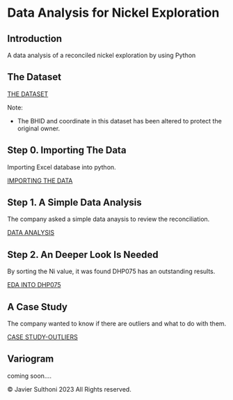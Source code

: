 # Data Analysis for Nickel Exploration


## Introduction

A data analysis of a reconciled nickel exploration by using Python



## The Dataset
[THE DATASET](https://github.com/JSulthoni/DataAnalysis_Nickel-Exploration/tree/41eedd816903bfa66af79d4dfefc1085c81a0673)

Note: 
- The BHID and coordinate in this dataset has been altered to protect the original owner.


## Step 0. Importing The Data
Importing Excel database into python.

[IMPORTING THE DATA](https://github.com/JSulthoni/DataAnalysis_Nickel-Exploration/blob/3980dd06c5bcde42bd61dbfc95c1137a27138ed3/Nickel%20Exploration_Part%200.ipynb)

## Step 1. A Simple Data Analysis
The company asked a simple data anaysis to review the reconciliation.

[DATA ANALYSIS](https://github.com/JSulthoni/DataAnalysis_Nickel-Exploration/blob/3980dd06c5bcde42bd61dbfc95c1137a27138ed3/Nickel%20Exploration_Part%201.ipynb)

## Step 2. An Deeper Look Is Needed
By sorting the Ni value, it was found DHP075 has an outstanding results.

[EDA INTO DHP075](https://github.com/JSulthoni/DataAnalysis_Nickel-Exploration/blob/3980dd06c5bcde42bd61dbfc95c1137a27138ed3/Nickel%20Exploration_Part%202.ipynb)

## A Case Study
The company wanted to know if there are outliers and what to do with them.

[CASE STUDY-OUTLIERS](https://github.com/JSulthoni/DataAnalysis_Nickel-Exploration/blob/3980dd06c5bcde42bd61dbfc95c1137a27138ed3/Nickel%20Exploration_Case%20Study.ipynb)

## Variogram
coming soon....

© Javier Sulthoni 2023 All Rights reserved.
